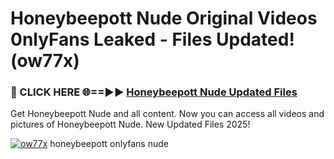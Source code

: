 # Honeybeepott Nude Original Videos 0nlyFans Leaked - Files Updated! (ow77x)

<h3>🔴 CLICK HERE 🌐==►► <a href="https://tinyurl.com/yrmya6cz" rel="nofollow">Honeybeepott Nude Updated Files</a></h3>

Get Honeybeepott Nude and all content. Now you can access all videos and pictures of Honeybeepott Nude. New Updated Files 2025!

[![ow77x](https://i.imgur.com/FMdXYCs.gif)](https://tinyurl.com/yrmya6cz)
honeybeepott onlyfans nude